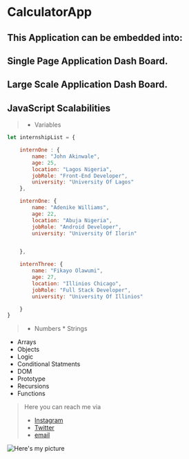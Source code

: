 # CalculatorApp

## This Application can be embedded into: ##

## Single Page Application Dash Board. ##

## Large Scale Application Dash Board. ##

## JavaScript Scalabilities

> + Variables
```JavaScript
let internshipList = {

    internOne : {
        name: "John Akinwale",
        age: 25,
        location: "Lagos Nigeria",
        jobRole: "Front-End Developer",
        university: "University Of Lagos"
    },

    internOne: {
        name: "Adenike Williams",
        age: 22,
        location: "Abuja Nigeria",
        jobRole: "Android Developer",
        university: "University Of Ilorin"


    },

    internThree: {
        name: "Fikayo Olawumi",
        age: 27,
        location: "Illinios Chicago",
        jobRole: "Full Stack Developer",
        university: "University Of Illinios"

    }
}
```
>   * Numbers 
    * Strings
 + Arrays
 + Objects
 + Logic
 + Conditional Statments
 + DOM
 + Prototype
 + Recursions
 + Functions
 

> Here you can reach me via 
> * [Instagram]
> * [Twitter]
> * [email]



![Here's my picture][image]


[image]: https://images.pexels.com/photos/169647/pexels-photo-169647.jpeg?cs=srgb&dl=architecture-buildings-city-169647.jpg&fm=jpg

[Instagram]: https://instagram.com/super_issy
[Twitter]: https://twitter.com/oluwaseun_musa
[email]: oluwaseun.musa@outlook.com
